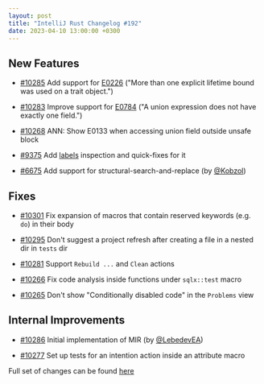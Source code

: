 ```yaml
---
layout: post
title: "IntelliJ Rust Changelog #192"
date: 2023-04-10 13:00:00 +0300
---
```



## New Features

* [#10285] Add support for [E0226](https://doc.rust-lang.org/error_codes/E0226.html) ("More than one explicit lifetime bound was used on a trait object.")

* [#10283] Improve support for [E0784](https://doc.rust-lang.org/error_codes/E0784.html) ("A union expression does not have exactly one field.")

* [#10268] ANN: Show E0133 when accessing union field outside unsafe block

* [#9375] Add [labels](https://doc.rust-lang.org/rustc/lints/listing/warn-by-default.html#unused-labels) inspection and quick-fixes for it

* [#6675] Add support for structural-search-and-replace (by [@Kobzol])

## Fixes

* [#10301] Fix expansion of macros that contain reserved keywords (e.g. `do`) in their body

* [#10295] Don't suggest a project refresh after creating a file in a nested dir in `tests` dir

* [#10281] Support `Rebuild ...` and `Clean` actions

* [#10266] Fix code analysis inside functions under `sqlx::test` macro

* [#10265] Don't show "Conditionally disabled code" in the `Problems` view

## Internal Improvements

* [#10286] Initial implementation of MIR (by [@LebedevEA])

* [#10277] Set up tests for an intention action inside an attribute macro

Full set of changes can be found [here](https://github.com/intellij-rust/intellij-rust/milestone/101?closed=1)

[@Kobzol]: https://github.com/Kobzol
[@LebedevEA]: https://github.com/LebedevEA

[#6675]: https://github.com/intellij-rust/intellij-rust/pull/6675
[#9375]: https://github.com/intellij-rust/intellij-rust/pull/9375
[#10265]: https://github.com/intellij-rust/intellij-rust/pull/10265
[#10266]: https://github.com/intellij-rust/intellij-rust/pull/10266
[#10268]: https://github.com/intellij-rust/intellij-rust/pull/10268
[#10277]: https://github.com/intellij-rust/intellij-rust/pull/10277
[#10281]: https://github.com/intellij-rust/intellij-rust/pull/10281
[#10283]: https://github.com/intellij-rust/intellij-rust/pull/10283
[#10285]: https://github.com/intellij-rust/intellij-rust/pull/10285
[#10286]: https://github.com/intellij-rust/intellij-rust/pull/10286
[#10295]: https://github.com/intellij-rust/intellij-rust/pull/10295
[#10301]: https://github.com/intellij-rust/intellij-rust/pull/10301
